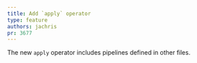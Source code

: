 ```yaml
---
title: Add `apply` operator
type: feature
authors: jachris
pr: 3677
---
```


The new `apply` operator includes pipelines defined in other files.
